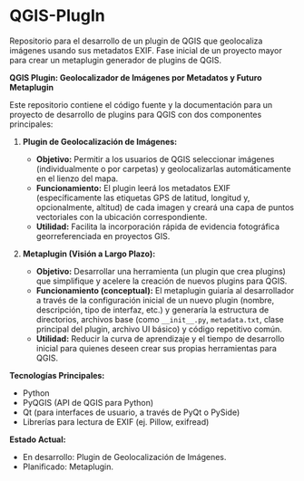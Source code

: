 # QGIS-PlugIn
Repositorio para el desarrollo de un plugin de QGIS que geolocaliza imágenes usando sus metadatos EXIF. Fase inicial de un proyecto mayor para crear un metaplugin generador de plugins de QGIS.

**QGIS Plugin: Geolocalizador de Imágenes por Metadatos y Futuro Metaplugin**

Este repositorio contiene el código fuente y la documentación para un proyecto de desarrollo de plugins para QGIS con dos componentes principales:

1.  **Plugin de Geolocalización de Imágenes:**
    *   **Objetivo:** Permitir a los usuarios de QGIS seleccionar imágenes (individualmente o por carpetas) y geolocalizarlas automáticamente en el lienzo del mapa.
    *   **Funcionamiento:** El plugin leerá los metadatos EXIF (específicamente las etiquetas GPS de latitud, longitud y, opcionalmente, altitud) de cada imagen y creará una capa de puntos vectoriales con la ubicación correspondiente.
    *   **Utilidad:** Facilita la incorporación rápida de evidencia fotográfica georreferenciada en proyectos GIS.

2.  **Metaplugin (Visión a Largo Plazo):**
    *   **Objetivo:** Desarrollar una herramienta (un plugin que crea plugins) que simplifique y acelere la creación de nuevos plugins para QGIS.
    *   **Funcionamiento (conceptual):** El metaplugin guiaría al desarrollador a través de la configuración inicial de un nuevo plugin (nombre, descripción, tipo de interfaz, etc.) y generaría la estructura de directorios, archivos base (como `__init__.py`, `metadata.txt`, clase principal del plugin, archivo UI básico) y código repetitivo común.
    *   **Utilidad:** Reducir la curva de aprendizaje y el tiempo de desarrollo inicial para quienes deseen crear sus propias herramientas para QGIS.

**Tecnologías Principales:**
*   Python
*   PyQGIS (API de QGIS para Python)
*   Qt (para interfaces de usuario, a través de PyQt o PySide)
*   Librerías para lectura de EXIF (ej. Pillow, exifread)

**Estado Actual:**
*   En desarrollo: Plugin de Geolocalización de Imágenes.
*   Planificado: Metaplugin.
